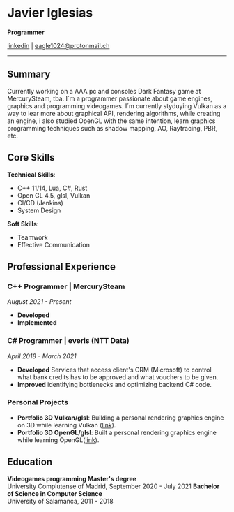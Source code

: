 # Javier Iglesias
**Programmer**

[linkedin](https://www.linkedin.com/in/javier-iglesias-sanz-8b062370) | [eagle1024@protonmail.ch](mailto:eagle1024@protonmail.ch)

---

## Summary
Currently working on a AAA pc and consoles Dark Fantasy game at MercurySteam, tba.
I´m a programmer passionate about game engines, graphics and programming videogames.
I´m currently styduying Vulkan as a way to lear more about graphical API, rendering algorithms, while creating an  engine, i also studied OpenGL with the same intention, learn graphics programming techniques such as shadow mapping, AO, Raytracing, PBR, etc.


## Core Skills
**Technical Skills**:
- C++ 11/14, Lua, C#, Rust
- Open GL 4.5, glsl, Vulkan
- CI/CD (Jenkins)
- System Design

**Soft Skills**:
* Teamwork
* Effective Communication

## Professional Experience
### C++ Programmer | MercurySteam
*August 2021 - Present*
- **Developed** 
- **Implemented** 

### C# Programmer | everis (NTT Data)
*April 2018 - March 2021*
- **Developed** Services that access client's CRM (Microsoft) to control what bank credits has to be approved and what vouchers to be given.
- **Improved** identifying bottlenecks and optimizing backend C# code.

### Personal Projects
- **Portfolio 3D Vulkan/glsl**: Building a personal rendering graphics engine on 3D while learning Vulkan ([link](https://github.com/javiglesias/VulkanLearing)).
- **Portfolio 3D OpenGL/glsl**: Built a personal rendering graphics engine while learning OpenGL([link](https://github.com/javiglesias/Raisin)).

## Education
**Videogames programming Master's degree**  
University Complutense of Madrid, September 2020 - July 2021
**Bachelor of Science in Computer Science**  
University of Salamanca, 2011 - 2018

